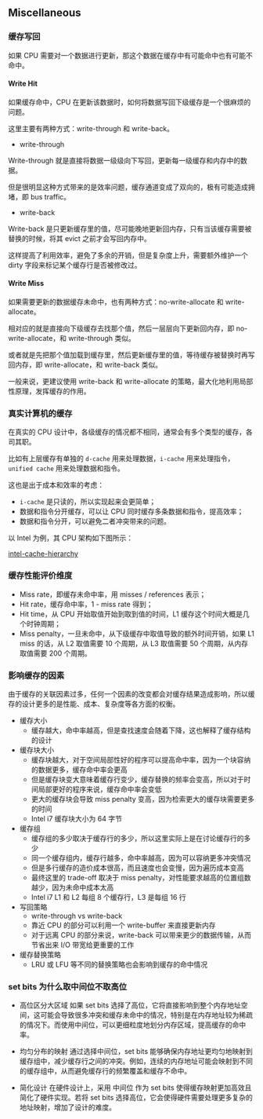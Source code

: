 ## Miscellaneous

### 缓存写回

如果 CPU 需要对一个数据进行更新，那这个数据在缓存中有可能命中也有可能不命中。

#### Write Hit

如果缓存命中，CPU 在更新该数据时，如何将数据写回下级缓存是一个很麻烦的问题。

这里主要有两种方式：write-through 和 write-back。

- write-through 

Write-through 就是直接将数据一级级向下写回，更新每一级缓存和内存中的数据。

但是很明显这种方式带来的是效率问题，缓存通道变成了双向的，极有可能造成拥堵，即 bus traffic。

- write-back

Write-back 是只更新缓存里的值，尽可能晚地更新回内存，只有当该缓存需要被替换的时候，将其 evict 之前才会写回内存中。

这样提高了利用效率，避免了多余的开销，但是复杂度上升，需要额外维护一个 dirty 字段来标记某个缓存行是否被修改过。

#### Write Miss

如果需要更新的数据缓存未命中，也有两种方式：no-write-allocate 和 write-allocate。

相对应的就是直接向下级缓存去找那个值，然后一层层向下更新回内存，即 no-write-allocate，和 write-through 类似。

或者就是先把那个值加载到缓存里，然后更新缓存里的值，等待缓存被替换时再写回内存，即 write-allocate，和 write-back 类似。

一般来说，更建议使用 write-back 和 write-allocate 的策略，最大化地利用局部性原理，发挥缓存的作用。

### 真实计算机的缓存

在真实的 CPU 设计中，各级缓存的情况都不相同，通常会有多个类型的缓存，各司其职。

比如有上层缓存有单独的 `d-cache` 用来处理数据，`i-cache` 用来处理指令，`unified cache` 用来处理数据和指令。

这也是出于成本和效率的考虑：

- `i-cache` 是只读的，所以实现起来会更简单；
- 数据和指令分开缓存，可以让 CPU 同时缓存多条数据和指令，提高效率；
- 数据和指令分开，可以避免二者冲突带来的问题。

以 Intel 为例，其 CPU 架构如下图所示：

[intel-cache-hierarchy](./intel-cache.png)

### 缓存性能评价维度

- Miss rate，即缓存未命中率，用 misses / references 表示；
- Hit rate，缓存命中率，1 - miss rate 得到；
- Hit time，从 CPU 开始取值开始到取到值的时间，L1 缓存这个时间大概是几个时钟周期；
- Miss penalty，一旦未命中，从下级缓存中取值导致的额外时间开销，如果 L1 miss 的话，从 L2 取值需要 10 个周期，从 L3 取值需要 50 个周期，从内存取值需要 200 个周期。

### 影响缓存的因素

由于缓存的关联因素过多，任何一个因素的改变都会对缓存结果造成影响，所以缓存的设计更多的是性能、成本、复杂度等各方面的权衡。

- 缓存大小
    - 缓存越大，命中率越高，但是查找速度会随着下降，这也解释了缓存结构的设计
- 缓存块大小
    - 缓存块越大，对于空间局部性好的程序可以提高命中率，因为一个块容纳的数据更多，缓存命中率会更高
    - 但是缓存块变大意味着缓存行变少，缓存替换的频率会变高，所以对于时间局部更好的程序来说，缓存命中率会变低
    - 更大的缓存块会导致 miss penalty 变高，因为检索更大的缓存块需要更多的时间
    - Intel i7 缓存块大小为 64 字节
- 缓存组
    - 缓存组的多少取决于缓存行的多少，所以这里实际上是在讨论缓存行的多少
    - 同一个缓存组内，缓存行越多，命中率越高，因为可以容纳更多冲突情况
    - 但是多行缓存的造价成本很高，而且速度也会变慢，因为遍历成本变高
    - 最终这里的 trade-off 取决于 miss penalty，对性能要求越高的位置组数越少，因为未命中成本太高
    - Intel i7 L1 和 L2 每组 8 个缓存行，L3 是每组 16 行
- 写回策略
    - write-through vs write-back
    - 靠近 CPU 的部分可以利用一个 write-buffer 来直接更新内存
    - 对于远离 CPU 的部分来说，write-back 可以带来更少的数据传输，从而节省出来 I/O 带宽给更重要的工作
- 缓存替换策略
    - LRU 或 LFU 等不同的替换策略也会影响到缓存的命中情况

### set bits 为什么取中间位不取高位

- 高位区分大区域
如果 set bits 选择了高位，它将直接影响到整个内存地址空间，这可能会导致很多冲突和缓存未命中的情况，特别是在内存地址较为稀疏的情况下。而使用中间位，可以更细粒度地划分内存区域，提高缓存的命中率。

- 均匀分布的映射
通过选择中间位，set bits 能够确保内存地址更均匀地映射到缓存组中，减少缓存行之间的冲突。例如，连续的内存地址可能会映射到不同的缓存组中，从而避免缓存行的频繁覆盖和缓存不命中。

- 简化设计
在硬件设计上，采用 中间位 作为 set bits 使得缓存映射更加高效且简化了硬件实现。若将 set bits 选择高位，它会使得硬件需要处理更多复杂的地址映射，增加了设计的难度。

[](./why-set-indexes-in-the-middle.png)
